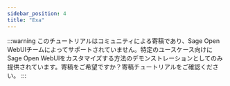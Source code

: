 ```yaml
---
sidebar_position: 4
title: "Exa"
---
```


:::warning
このチュートリアルはコミュニティによる寄稿であり、Sage Open WebUIチームによってサポートされていません。特定のユースケース向けにSage Open WebUIをカスタマイズする方法のデモンストレーションとしてのみ提供されています。寄稿をご希望ですか？寄稿チュートリアルをご確認ください。
:::